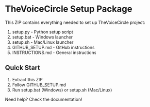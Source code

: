 # TheVoiceCircle Setup Package

This ZIP contains everything needed to set up TheVoiceCircle project:

1. setup.py - Python setup script
2. setup.bat - Windows launcher
3. setup.sh - Mac/Linux launcher
4. GITHUB_SETUP.md - GitHub instructions
5. INSTRUCTIONS.md - General instructions

## Quick Start

1. Extract this ZIP
2. Follow GITHUB_SETUP.md
3. Run setup.bat (Windows) or setup.sh (Mac/Linux)

Need help? Check the documentation!
